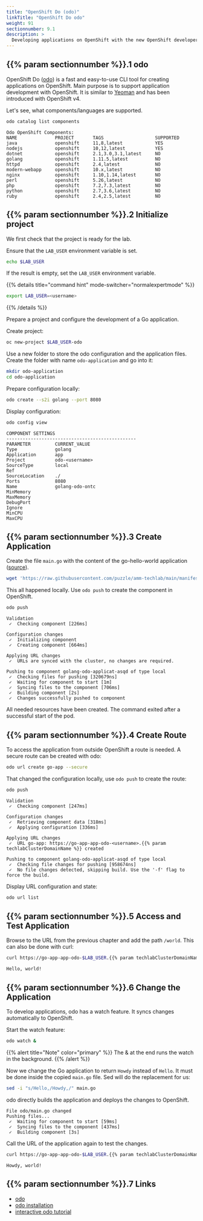 ```yaml
---
title: "OpenShift Do (odo)"
linkTitle: "OpenShift Do odo"
weight: 91
sectionnumber: 9.1
description: >
  Developing applications on OpenShift with the new OpenShift developer cli.
---
```


## {{% param sectionnumber %}}.1 odo

OpenShift Do ([odo](https://github.com/openshift/odo)) is a fast and easy-to-use CLI tool for creating applications on OpenShift. Main purpose is to support application development with OpenShift. It is similar to [Yeoman](https://yeoman.io/) and has been introduced with OpenShift v4.

Let's see, what components/languages are supported.

```bash
odo catalog list components
```

```
Odo OpenShift Components:
NAME              PROJECT       TAGS                   SUPPORTED
java              openshift     11,8,latest            YES
nodejs            openshift     10,12,latest           YES
dotnet            openshift     2.1,3.0,3.1,latest     NO
golang            openshift     1.11.5,latest          NO
httpd             openshift     2.4,latest             NO
modern-webapp     openshift     10.x,latest            NO
nginx             openshift     1.10,1.14,latest       NO
perl              openshift     5.26,latest            NO
php               openshift     7.2,7.3,latest         NO
python            openshift     2.7,3.6,latest         NO
ruby              openshift     2.4,2.5,latest         NO
```


## {{% param sectionnumber %}}.2 Initialize project


We first check that the project is ready for the lab.

Ensure that the `LAB_USER` environment variable is set.

```bash
echo $LAB_USER
```

If the result is empty, set the `LAB_USER` environment variable.

{{% details title="command hint" mode-switcher="normalexpertmode" %}}

```bash
export LAB_USER=<username>
```

{{% /details %}}

Prepare a project and configure the development of a Go application.

Create project:

```bash
oc new-project $LAB_USER-odo
```

Use a new folder to store the odo configuration and the application files. Create the folder with name `odo-application` and go into it:

```bash
mkdir odo-application
cd odo-application
```

Prepare configuration locally:

```bash
odo create --s2i golang --port 8080
```

Display configuration:

```bash
odo config view
```

```
COMPONENT SETTINGS
------------------------------------------------
PARAMETER         CURRENT_VALUE
Type              golang
Application       app
Project           odo-<username>
SourceType        local
Ref
SourceLocation    ./
Ports             8080
Name              golang-odo-ontc
MinMemory
MaxMemory
DebugPort
Ignore
MinCPU
MaxCPU
```


## {{% param sectionnumber %}}.3 Create Application

Create the file `main.go` with the content of the go-hello-world application ([source](https://raw.githubusercontent.com/puzzle/amm-techlab/main/manifests/additional/odo/main.go)).

```bash
wget 'https://raw.githubusercontent.com/puzzle/amm-techlab/main/manifests/additional/odo/main.go' main.go
```

This all happened locally. Use `odo push` to create the component in OpenShift.

```bash
odo push
```

```
Validation
 ✓  Checking component [226ms]

Configuration changes
 ✓  Initializing component
 ✓  Creating component [664ms]

Applying URL changes
 ✓  URLs are synced with the cluster, no changes are required.

Pushing to component golang-odo-applicat-asqd of type local
 ✓  Checking files for pushing [320679ns]
 ✓  Waiting for component to start [1m]
 ✓  Syncing files to the component [706ms]
 ✓  Building component [2s]
 ✓  Changes successfully pushed to component
```

All needed resources have been created. The command exited after a successful start of the pod.


## {{% param sectionnumber %}}.4 Create Route

To access the application from outside OpenShift a route is needed. A secure route can be created with odo:

```bash
odo url create go-app --secure
```

That changed the configuration locally, use `odo push` to create the route:

```bash
odo push
```

```
Validation
 ✓  Checking component [247ms]

Configuration changes
 ✓  Retrieving component data [318ms]
 ✓  Applying configuration [336ms]

Applying URL changes
 ✓  URL go-app: https://go-app-app-odo-<username>.{{% param techlabClusterDomainName %}} created

Pushing to component golang-odo-applicat-asqd of type local
 ✓  Checking file changes for pushing [958674ns]
 ✓  No file changes detected, skipping build. Use the '-f' flag to force the build.
```

Display URL configuration and state:

```bash
odo url list
```


## {{% param sectionnumber %}}.5 Access and Test Application

Browse to the URL from the previous chapter and add the path `/world`. This can also be done with curl:

```bash
curl https://go-app-app-odo-$LAB_USER.{{% param techlabClusterDomainName %}}/world
```

```
Hello, world!
```


## {{% param sectionnumber %}}.6 Change the Application

To develop applications, odo has a watch feature. It syncs changes automatically to OpenShift.

Start the watch feature:

```bash
odo watch &
```

{{% alert title="Note" color="primary" %}}
The & at the end runs the watch in the background.
{{% /alert %}}

Now we change the Go application to return `Howdy` instead of `Hello`. It must be done inside the copied `main.go` file. Sed will do the replacement for us:

```bash
sed -i "s/Hello,/Howdy,/" main.go
```

odo directly builds the application and deploys the changes to OpenShift.

```
File odo/main.go changed
Pushing files...
 ✓  Waiting for component to start [59ms]
 ✓  Syncing files to the component [437ms]
 ✓  Building component [3s]
```

Call the URL of the application again to test the changes.

```bash
curl https://go-app-app-odo-$LAB_USER.{{% param techlabClusterDomainName %}}/world
```

```
Howdy, world!
```


## {{% param sectionnumber %}}.7 Links

* [odo](https://github.com/openshift/odo)
* [odo installation](https://docs.openshift.com/container-platform/latest/cli_reference/developer_cli_odo/installing-odo.html)
* [interactive odo tutorial](https://developers.redhat.com/courses/openshift/odo-command-line)
